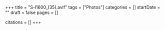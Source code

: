 +++
title = "S-l1600_(35).avif"
tags = ["Photos"]
categories = []
startDate = ""
draft = false
pages = []

citations = []
+++
